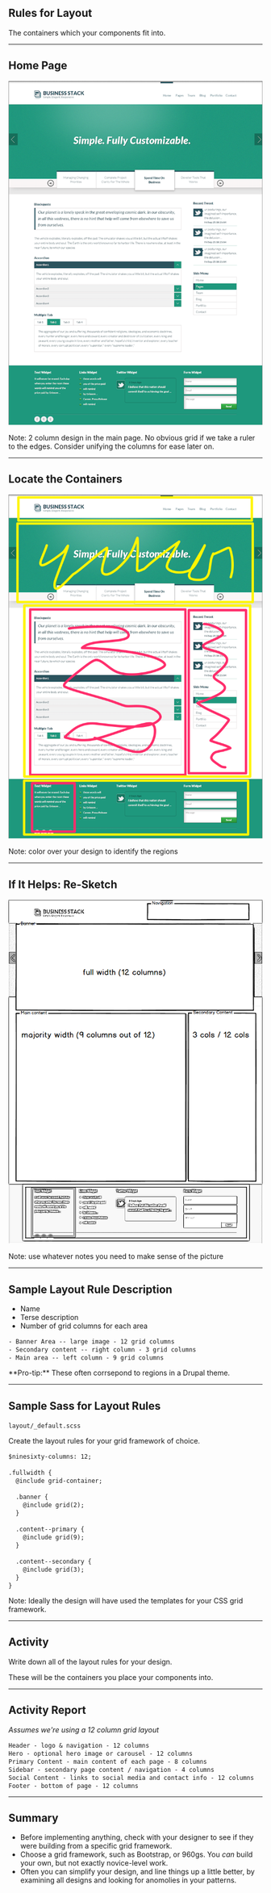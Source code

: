 ## Rules for Layout

The containers which your components fit into.

-------------
## Home Page

<!-- .slide: data-background-image="assets/AnggaPutra_home_psd.png" -->
<!-- .slide: data-background-position="top left" -->
<!-- .slide: data-state="bgimage" -->

<img src="assets/AnggaPutra_home_psd.png" class="noshow" />

Note: 2 column design in the main page. No obvious grid if we take a ruler to the edges. Consider unifying the columns for ease later on.

-------------
## Locate the Containers

<!-- .slide: data-background-image="assets/AnggaPutra_home_layout.png" -->
<!-- .slide: data-background-position="top left" -->
<!-- .slide: data-state="bgimage" -->

<img src="assets/AnggaPutra_home_layout.png" class="noshow" />

Note: color over your design to identify the regions

-------------
## If It Helps: Re-Sketch

<!-- .slide: data-background-image="assets/AnggaPutra_sketched.png" -->
<!-- .slide: data-background-position="top left" -->
<!-- .slide: data-state="bgimage" -->

<img src="assets/AnggaPutra_sketched.png" class="noshow" />

Note: use whatever notes you need to make sense of the picture

---------
## Sample Layout Rule Description

- Name
- Terse description
- Number of grid columns for each area

````
- Banner Area -- large image - 12 grid columns
- Secondary content -- right column - 3 grid columns
- Main area -- left column - 9 grid columns
````

<div class="fragment">**Pro-tip:** These often corrsepond to regions in a Drupal theme.</div>

-------------
## Sample Sass for Layout Rules

``layout/_default.scss`` 

Create the layout rules for your grid framework of choice.

````
$ninesixty-columns: 12;

.fullwidth {
  @include grid-container;
  
  .banner {
    @include grid(2);
  }

  .content--primary {
    @include grid(9);
  }

  .content--secondary {
    @include grid(3);
  }
}
````
Note: Ideally the design will have used the templates for your CSS grid framework.

----------------
## Activity

Write down all of the layout rules for your design.

These will be the containers you place your components into.

----------------
## Activity Report

*Assumes we're using a 12 column grid layout*

````
Header - logo & navigation - 12 columns
Hero - optional hero image or carousel - 12 columns
Primary Content - main content of each page - 8 columns
Sidebar - secondary page content / navigation - 4 columns
Social Content - links to social media and contact info - 12 columns
Footer - bottom of page - 12 columns
````

--------
## Summary

- Before implementing anything, check with your designer to see if they were building from a specific grid framework.
- Choose a grid framework, such as Bootstrap, or 960gs. You *can* build your own, but not exactly novice-level work.
- Often you can simplify your design, and line things up a little better, by examining all designs and looking for anomolies in your patterns.
